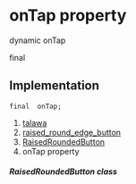 
<div>

# onTap property

</div>


dynamic  onTap


final




## Implementation

``` language-dart
final  onTap;
```







1.  [talawa](../../index.html)
2.  [raised_round_edge_button](../../widgets_raised_round_edge_button/)
3.  [RaisedRoundedButton](../../widgets_raised_round_edge_button/RaisedRoundedButton-class.html)
4.  onTap property

##### RaisedRoundedButton class







